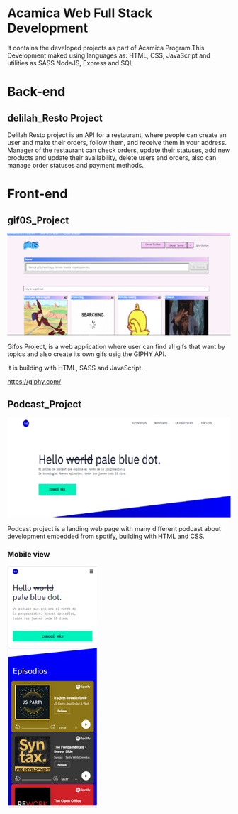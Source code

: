 # Acamica Web Full Stack Development

It contains the developed projects as part of Acamica Program.This Development maked using languages as:
HTML, CSS, JavaScript and utilities as SASS NodeJS, Express and SQL

# Back-end

## delilah_Resto Project

Delilah Resto project is an API for a restaurant, where people can create an user and make their orders, follow them, and receive them in your address. Manager of the restaurant can check orders, update their statuses, add new products and update their availability, delete users and orders, also can manage order statuses and payment methods.

# Front-end

## gif0S_Project

![Alt text](https://github.com/fabiandres88/Acamica/blob/master/previews/Gifos.png?raw=true "Preview Podcast")

Gifos Project, is a web application where user can find all gifs that want by topics and also create its own gifs
usig the GIPHY API.

it is building with HTML, SASS and JavaScript.


https://giphy.com/


## Podcast_Project

![Alt text](https://github.com/fabiandres88/Acamica/blob/master/previews/Podcast.png?raw=true "Preview Podcast")

Podcast project is a landing web page with many different podcast about development embedded from spotify, building with HTML and CSS.

### Mobile view

![Alt text](https://github.com/fabiandres88/Acamica/blob/master/previews/podcastMobile.png?raw=true "Preview Podcast")